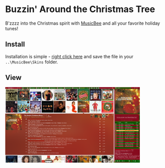 # Buzzin' Around the Christmas Tree
B'zzzz into the Christmas spirit with [MusicBee](https://getmusicbee.com)
and all your favorite holiday tunes!

## Install
Installation is simple - [right click here](https://github.com/jerelhenderson/boombooms/blob/master/Buzzin'%20Around%20the%20Christmas%20Tree/Buzzin'%20Around%20the%20Christmas%20Tree.xmlc) and save the file in your `..\MusicBee\Skins` folder.

## View
[<img alt="MusicBee Holiday Album Covers View" width="85%" src="https://raw.githubusercontent.com/jerelhenderson/boombooms/master/Buzzin'%20Around%20the%20Christmas%20Tree/BACT_preview.png" />](https://raw.githubusercontent.com/jerelhenderson/boombooms/master/Buzzin'%20Around%20the%20Christmas%20Tree/BACT_preview.png)
